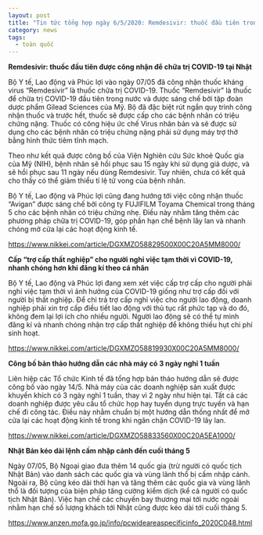 ```yaml
---
layout: post
title: "Tin tức tổng hợp ngày 6/5/2020: Remdesivir: thuốc đầu tiên trong nước được công nhận để chữa trị COVID-19; Nhật Bản kéo dài lệnh cấm nhập cảnh đến cuối tháng 5"
category: news
tags: 
  - toàn quốc
---
```

**Remdesivir: thuốc đầu tiên được công nhận để chữa trị COVID-19 tại Nhật**

Bộ Y tế, Lao động và Phúc lợi vào ngày 07/05 đã công nhận thuốc kháng virus “Remdesivir” là thuốc chữa trị COVID-19. Thuốc “Remdesivir” là thuốc để chữa trị COVID-19 đầu tiên trong nước và được sáng chế bởi tập đoàn dược phẩm Gilead Sciences của Mỹ. Bộ đã đặc biệt rút ngắn quy trình công nhận thuốc và trước hết, thuốc sẽ được cấp cho các bệnh nhân có triệu chứng nặng. Thuốc có công hiệu ức chế Virus nhân bản và sẽ được sử dụng cho các bệnh nhân có triệu chứng nặng phải sử dụng máy trợ thở bằng hình thức tiêm tĩnh mạch.

Theo như kết quả được công bố của Viện Nghiên cứu Sức khoẻ Quốc gia của Mỹ (NIH), bệnh nhân sẽ hồi phục sau 15 ngày khi sử dụng giả dược, và sẽ hồi phục sau 11 ngày nếu dùng Remdesivir. Tuy nhiên, chưa có kết quả cho thấy có thể giảm thiểu tỉ lệ tử vong của bệnh nhân.

Bộ Y tế, Lao động và Phúc lợi cũng đang hướng tới việc công nhận thuốc “Avigan” được sáng chế bởi công ty FUJIFILM Toyama Chemical trong tháng 5 cho các bệnh nhân có triệu chứng nhẹ. Điều này nhằm tăng thêm các phương pháp chữa trị COVID-19, góp phần hạn chế bệnh lây lan và nhanh chóng mở cửa lại các hoạt động kinh tế.

<https://www.nikkei.com/article/DGXMZO58829500X00C20A5MM8000/>

**Cấp “trợ cấp thất nghiệp” cho người nghỉ việc tạm thời vì COVID-19, nhanh chóng hơn khi đăng kí theo cá nhân**

Bộ Y tế, Lao động và Phúc lợi đang xem xét việc cấp trợ cấp cho người phải nghỉ việc tạm thời vì ảnh hưởng của COVID-19 giống như trợ cấp đối với người bị thất nghiệp. Để chi trả trợ cấp nghỉ việc cho người lao động, doanh nghiệp phải xin trợ cấp điều tiết lao động với thủ tục rất phức tạp và do đó, không đem lại lợi ích cho nhiều người. Người lao động sẽ có thể tự mình đăng kí và nhanh chóng nhận trợ cấp thất nghiệp để không thiếu hụt chi phí sinh hoạt.

<https://www.nikkei.com/article/DGXMZO58819930X00C20A5MM8000/>

**Công bố bản thảo hướng dẫn các nhà máy có 3 ngày nghỉ 1 tuần**

Liên hiệp các Tổ chức Kinh tế đã tổng hợp bản thảo hướng dẫn sẽ được công bố vào ngày 14/5. Nhà máy của các doanh nghiệp sản xuất được khuyến khích có 3 ngày nghỉ 1 tuần, thay vì 2 ngày như hiện tại. Tất cả các doanh nghiệp được yêu cầu tổ chức họp hay tuyển dụng trực tuyến và hạn chế đi công tác. Điều này nhằm chuẩn bị một hướng dẫn thống nhất để mở cửa lại các hoạt động kinh tế trong khi ngăn chặn COVID-19 lây lan. 

<https://www.nikkei.com/article/DGXMZO58833560X00C20A5EA1000/>

**Nhật Bản kéo dài lệnh cấm nhập cảnh đến cuối tháng 5**

Ngày 07/05, Bộ Ngoại giao đưa thêm 14 quốc gia (trừ người có quốc tịch Nhật Bản) vào danh sách các quốc gia và vùng lãnh thổ bị cấm nhập cảnh. Ngoài ra, Bộ cũng kéo dài thời hạn và tăng thêm các quốc gia và vùng lãnh thổ là đối tượng của biện pháp tăng cường kiểm dịch (kể cả người có quốc tịch Nhật Bản). Việc hạn chế các chuyến bay thương mại tới nước ngoài nhằm hạn chế số lượng khách tới Nhật cũng được kéo dài tới cuối tháng 5.

<https://www.anzen.mofa.go.jp/info/pcwideareaspecificinfo_2020C048.html>


